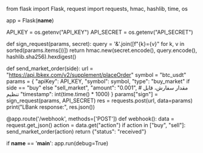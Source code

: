 from flask import Flask, request
import requests, hmac, hashlib, time, os

app = Flask(__name__)

API_KEY = os.getenv("API_KEY")
API_SECRET = os.getenv("API_SECRET")

def sign_request(params, secret):
    query = '&'.join([f"{k}={v}" for k, v in sorted(params.items())])
    return hmac.new(secret.encode(), query.encode(), hashlib.sha256).hexdigest()

def send_market_order(side):
    url = "https://api.lbkex.com/v2/supplement/placeOrder"
    symbol = "btc_usdt"
    params = {
        "apiKey": API_KEY,
        "symbol": symbol,
        "type": "buy_market" if side == "buy" else "sell_market",
        "amount": "0.001",  # مقدار سفارش، قابل تنظیم
        "timestamp": int(time.time() * 1000)
    }
    params["sign"] = sign_request(params, API_SECRET)
    res = requests.post(url, data=params)
    print("LBank response:", res.json())

@app.route('/webhook', methods=['POST'])
def webhook():
    data = request.get_json()
    action = data.get("action")
    if action in ["buy", "sell"]:
        send_market_order(action)
    return {"status": "received"}

if __name__ == '__main__':
    app.run(debug=True)

